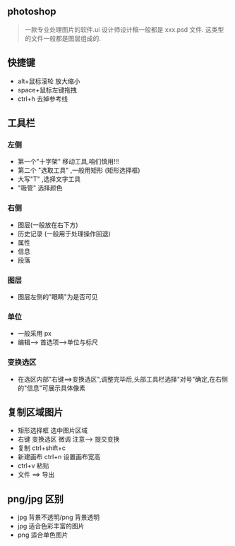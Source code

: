 ## photoshop

> 一款专业处理图片的软件.ui 设计师设计稿一般都是 xxx.psd 文件. 这类型的文件一般都是图层组成的.

## 快捷键

-   alt+鼠标滚轮 放大缩小
-   space+鼠标左键拖拽
-   ctrl+h 去掉参考线

## 工具栏

### 左侧

-   第一个"十字架" 移动工具,咱们慎用!!!
-   第二个 "选取工具" ,一般用矩形 (矩形选择框)
-   大写"T" ,选择文字工具
-   "吸管" 选择颜色

### 右侧

-   图层(一般放在右下方)
-   历史记录 (一般用于处理操作回退)
-   属性
-   信息
-   段落

### 图层

-   图层左侧的"眼睛"为是否可见

### 单位

-   一般采用 px
-   编辑--> 首选项-->单位与标尺

### 变换选区

-   在选区内部"右键==>变换选区",调整完毕后,头部工具栏选择"对号"确定,在右侧的"信息"可展示具体像素

## 复制区域图片

-   矩形选择框 选中图片区域
-   右键 变换选区 微调 注意--> 提交变换
-   复制 ctrl+shift+c
-   新建画布 ctrl+n 设置画布宽高
-   ctrl+v 粘贴
-   文件 ==> 导出

## png/jpg 区别

-   jpg 背景不透明/png 背景透明
-   jpg 适合色彩丰富的图片
-   png 适合单色图片
